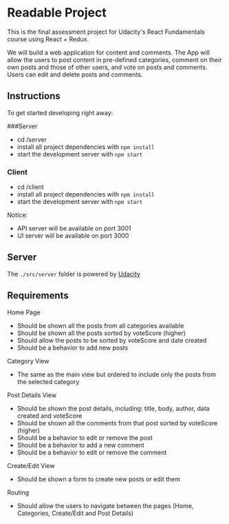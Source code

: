 # Readable Project
This is the final assessment project for Udacity's React Fundamentals course using React + Redux.

We will build a web application for content and comments. The App will allow the users to post content in pre-defined categories, comment on their own posts and those of other users, and vote on posts and comments. Users can edit and delete posts and comments.

## Instructions
To get started developing right away:

###Server
* cd /server
* install all project dependencies with `npm install`
* start the development server with `npm start`

### Client
* cd /client
* install all project dependencies with `npm install`
* start the development server with `npm start`

Notice:
* API server will be available on port 3001
* UI server will be available on port 3000

## Server
The `./src/server` folder is powered by [Udacity](https://github.com/udacity/reactnd-project-readable-starter)

## Requirements
Home Page
* Should be shown all the posts from all categories available
* Should be shown all the posts sorted by voteScore (higher)
* Should allow the posts to be sorted by voteScore and date created
* Should be a behavior to add new posts

Category View
* The same as the main view but ordered to include only the posts from the selected category

Post Details View
* Should be shown the post details, including: title, body, author, data created and voteScore
* Should be shown all the comments from that post sorted by voteScore (higher)
* Should be a behavior to edit or remove the post
* Should be a behavior to add a new comment
* Should be a behavior to edit or remove the comment

Create/Edit View
* Should be shown a form to create new posts or edit them

Routing
* Should allow the users to navigate between the pages (Home, Categories, Create/Edit and Post Details)
